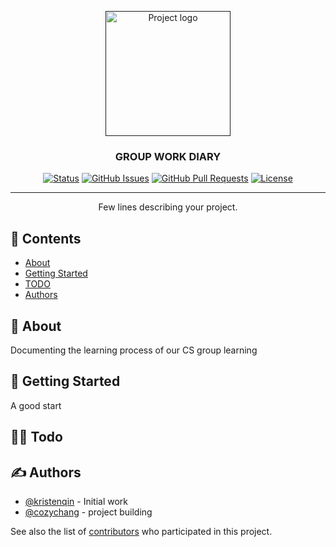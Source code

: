 <p align="center">
  <a href="" rel="noopener">
 <img width=200px height=200px src="https://i.imgur.com/6wj0hh6.jpg" alt="Project logo"></a>
</p>

<h3 align="center">GROUP WORK DIARY</h3>

<div align="center">

[![Status](https://img.shields.io/badge/status-active-success.svg)]()
[![GitHub Issues](https://img.shields.io/github/issues/kristenqin/group_practice.svg)](https://github.com/kristenqin/group_practice/issues)
[![GitHub Pull Requests](https://img.shields.io/github/issues-pr/kristenqin/group_practice.svg)](https://github.com/kristenqin/group_practice/pulls)
[![License](https://img.shields.io/badge/license-MIT-blue.svg)](/LICENSE)

</div>

---

<p align="center"> Few lines describing your project.
    <br> 
</p>

## 📝 Contents

- [About](#about)
- [Getting Started](#getting_started)
- [TODO](../TODO.md)
- [Authors](#authors)

## 🧐 About <a name = "about"></a>

Documenting the learning process of our CS group learning 

## 🏁 Getting Started <a name = "getting_started"></a>
A good start
## 🐱‍👤 Todo <a name = "../TODO.md"></a>
## ✍️ Authors <a name = "authors"></a>

- [@kristenqin](https://github.com/kristenqin) - Initial work
- [@cozychang](https://github.com/cozychang) - project building


See also the list of [contributors](https://github.com/kristenqin/group_practice/contributors) who participated in this project.

